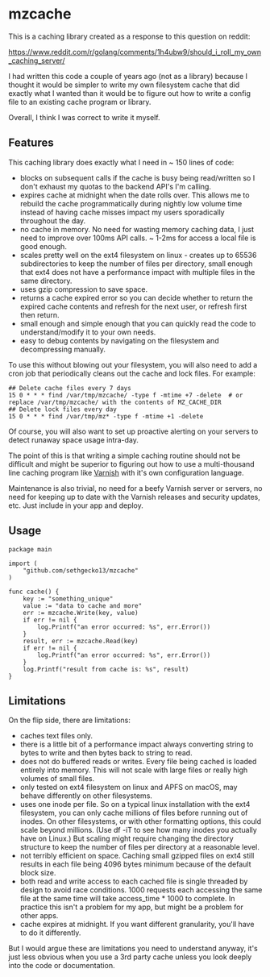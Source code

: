 # mzcache

This is a caching library created as a response to this question on reddit:

https://www.reddit.com/r/golang/comments/1h4ubw9/should_i_roll_my_own_caching_server/

I had written this code a couple of years ago (not as a library) because I thought it would be simpler to write my own filesystem cache that did exactly what I wanted than it would be to figure out how to write a config file to an existing cache program or library.

Overall, I think I was correct to write it myself.

## Features

This caching library does exactly what I need in ~ 150 lines of code:

- blocks on subsequent calls if the cache is busy being read/written so I don't exhaust my quotas to the backend API's I'm calling.
- expires cache at midnight when the date rolls over.  This allows me to rebuild the cache programmatically during nightly low volume time instead of having cache misses impact my users sporadically throughout the day.  
- no cache in memory.  No need for wasting memory caching data, I just need to improve over 100ms API calls. ~ 1-2ms for access a local file is good enough.
- scales pretty well on the ext4 filesystem on linux - creates up to 65536 subdirectories to keep the number of files per directory, small enough that ext4 does not have a performance impact with multiple files in the same directory. 
- uses gzip compression to save space.
- returns a cache expired error so you can decide whether to return the expired cache contents and refresh for the next user, or refresh first then return.
- small enough and simple enough that you can quickly read the code to understand/modify it to your own needs.
- easy to debug contents by navigating on the filesystem and decompressing manually.

To use this without blowing out your filesystem, you will also need to add a cron job that periodically cleans out the cache and lock files.  For example:

```
## Delete cache files every 7 days
15 0 * * * find /var/tmp/mzcache/ -type f -mtime +7 -delete  # or replace /var/tmp/mzcache/ with the contents of MZ_CACHE_DIR
## Delete lock files every day
15 0 * * * find /var/tmp/mz* -type f -mtime +1 -delete
```

Of course, you will also want to set up proactive alerting on your servers to detect runaway space usage intra-day.

The point of this is that writing a simple caching routine should not be difficult and might be superior to figuring out how to use a multi-thousand line caching program like [Varnish](https://varnish-cache.org) with it's own configuration language.

Maintenance is also trivial, no need for a beefy Varnish server or servers, no need for keeping up to date with the Varnish releases and security updates, etc.  Just include in your app and deploy.

## Usage

```
package main

import (
	"github.com/sethgecko13/mzcache"
)

func cache() {
    key := "something_unique"
    value := "data to cache and more"
    err := mzcache.Write(key, value)
    if err != nil {
        log.Printf("an error occurred: %s", err.Error())
    }
    result, err := mzcache.Read(key)
    if err != nil {
        log.Printf("an error occurred: %s", err.Error())
    }
    log.Printf("result from cache is: %s", result)
}
```

## Limitations

On the flip side, there are limitations:

- caches text files only.
- there is a little bit of a performance impact always converting string to bytes to write and then bytes back to string to read.
- does not do buffered reads or writes.  Every file being cached is loaded entirely into memory.  This will not scale with large files or really high volumes of small files.
- only tested on ext4 filesystem on linux and APFS on macOS, may behave differently on other filesystems.
- uses one inode per file.  So on a typical linux installation with the ext4 filesystem, you can only cache millions of files before running out of inodes.  On other filesystems, or with other formatting options, this could scale beyond millions. (Use df -iT to see how many inodes you actually have on Linux.)   But scaling might require changing the directory structure to keep the number of files per directory at a reasonable level.
- not terribly efficient on space.  Caching small gzipped files on ext4 still results in each file being 4096 bytes minimum because of the default block size.
- both read and write access to each cached file is single threaded by design to avoid race conditions.  1000 requests each accessing the same file at the same time will take access_time * 1000 to complete.  In practice this isn't a problem for my app, but might be a problem for other apps.
- cache expires at midnight.  If you want different granularity, you'll have to do it differently.

But I would argue these are limitations you need to understand anyway, it's just less obvious when you use a 3rd party cache unless you look deeply into the code or documentation.
